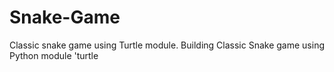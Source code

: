 # Snake-Game
Classic snake game using Turtle module.
Building Classic Snake game using Python module 'turtle
